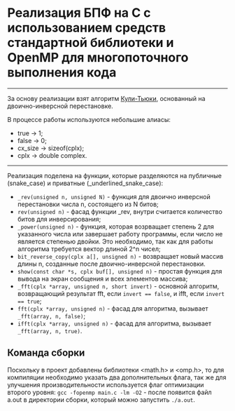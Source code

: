 # Реализация БПФ на C с использованием средств стандартной библиотеки и OpenMP для многопоточного выполнения кода
___
За основу реализации взят алгоритм [Кули-Тьюки](https://en.wikipedia.org/wiki/Cooley–Tukey_FFT_algorithm), основанный на двоично-инверсной перестановке.

В процессе работы используются небольшие алиасы:
* true -> 1;
* false -> 0;
* cx_size -> sizeof(cplx);
* cplx -> double complex.
___

Реализация поделена на функции, которые разделяются на публичные (snake_case) и приватные (_underlined_snake_case):
* `_rev(unsigned n, unsigned N)` - функция для двоично инверсной перестановки числа n, состоящего из N битов;
* `rev(unsigned n)` - фасад функции _rev, внутри считается количество битов для инверсирования;
* `_power(unsigned n)` - функция, которая возрващает степень 2 для указанного числа или завершает работу программы, если число не является степенью двойки. Это необходимо, так как для работы алгоритма требуется вектор длиной 2^n чисел;
* `bit_reverse_copy(cplx a[], unsigned n)` - возвращает новый массив длины n, созданные после двоично-инверсной перестановки.
* `show(const char *s, cplx buf[], unsigned n)` - простая функция для вывода на экран сообщения и всех элементов массива;
* `_fft(cplx *array, unsigned n, short invert)` - основной алгоритм, возвращающий результат fft, если `invert == false`, и ifft, если `invert == true`;
* `fft(cplx *array, unsigned n)` - фасад для алгоритма, вызывает `_fft(array, n, false)`;
* `ifft(cplx *array, unsigned n)` - фасад для алгоритма, вызывает `_fft(array, n, true)`.

## Команда сборки
Поскольку в проект добавлены библиотеки <math.h> и <omp.h>, то для компиляции необходимо указать два дополнительных флага, так же для улучшения производительности используется флаг оптимизации второго уровня: `gcc -fopenmp main.c -lm -O2` - после появится файл a.out в директории сборки, который можно запустить `./a.out`.
